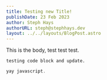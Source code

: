 ```yaml
---
title: Testing new Title!
publishDate: 23 Feb 2023
author: Steph Hays
authorURL: steph@stephhays.dev
layout: ../../layouts/BlogPost.astro
---
```

This is the body, test test test.

`testing code block and update.`

```javascript
yay javascript.
```